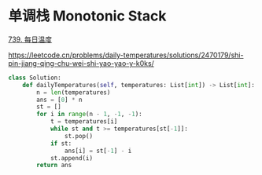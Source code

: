 



# 单调栈 Monotonic Stack

[739. 每日温度](https://leetcode.cn/problems/daily-temperatures/)

https://leetcode.cn/problems/daily-temperatures/solutions/2470179/shi-pin-jiang-qing-chu-wei-shi-yao-yao-y-k0ks/

```python
class Solution:
    def dailyTemperatures(self, temperatures: List[int]) -> List[int]:
        n = len(temperatures)
        ans = [0] * n
        st = []
        for i in range(n - 1, -1, -1):
            t = temperatures[i]
            while st and t >= temperatures[st[-1]]:
                st.pop()
            if st:
                ans[i] = st[-1] - i
            st.append(i)
        return ans
```

